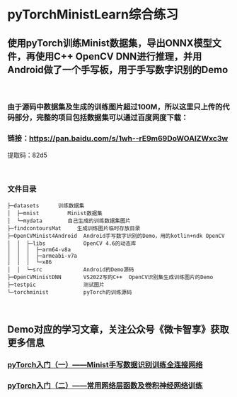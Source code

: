 # pyTorchMinistLearn综合练习
## 使用pyTorch训练Minist数据集，导出ONNX模型文件，再使用C++ OpenCV DNN进行推理，并用Android做了一个手写板，用于手写数字识别的Demo
<br>

### 由于源码中数据集及生成的训练图片超过100M，所以这里只上传的代码部分，完整的项目包括数据集可以通过百度网度下载：
### 链接：https://pan.baidu.com/s/1wh--rE9m69DoWOAIZWxc3w 
提取码：82d5 

<br>

### 文件目录
```
├─datasets      训练数据集
│  ├─mnist         Minist数据集
│  └─mydata        自己生成的训练数据集图片
├─findcontoursMat     生成训练图片临时存放目录
├─OpenCVMinist4Android  Android手写数字识别的Demo，用的kotlin+ndk OpenCV
│  │  ├─libs            OpenCV 4.6的动态库
│  │  │  ├─arm64-v8a
│  │  │  ├─armeabi-v7a
│  │  │  └─x86
│  │  └─src             Android的Demo源码
├─OpenCVMinistDNN       VS2022写的C++  OpenCV识别集生成训练图片的Demo
├─testpic               测试图片
└─torchminist           pyTorch的训练源码
```
<br>

## Demo对应的学习文章，关注公众号《微卡智享》获取更多信息

### [pyTorch入门（一）——Minist手写数据识别训练全连接网络](https://mp.weixin.qq.com/s/zo_BadXJqcTn0PsAhYii0A)  
### [pyTorch入门（二）——常用网络层函数及卷积神经网络训练](https://mp.weixin.qq.com/s/rTDuNh2Y2K0l5F4En6rV0g)  